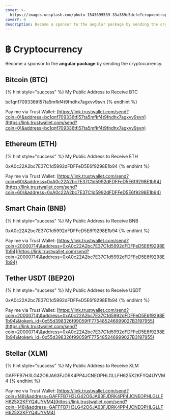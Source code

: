 ```yaml
---
cover: >-
  https://images.unsplash.com/photo-1543699539-33a389c5dcfe?crop=entropy&cs=srgb&fm=jpg&ixid=MnwxOTcwMjR8MHwxfHNlYXJjaHw1fHxiaXRjb2lufGVufDB8fHx8MTYzNzcyMDIxNQ&ixlib=rb-1.2.1&q=85
coverY: 0
description: Become a sponsor to the angular package by sending the cryptocurrency.
---
```


# ฿ Cryptocurrency

Become a sponsor to the **angular package** by sending the cryptocurrency.

## Bitcoin (BTC)

{% hint style="success" %}
My Public Address to Receive BTC

bc1qnf709336tfl57ta5mfkf4t9fndhx7agxvv9svn
{% endhint %}

Pay me via Trust Wallet: [https://link.trustwallet.com/send?coin=0\&address=bc1qnf709336tfl57ta5mfkf4t9fndhx7agxvv9svn](https://link.trustwallet.com/send?coin=0\&address=bc1qnf709336tfl57ta5mfkf4t9fndhx7agxvv9svn)

## Ethereum (ETH)&#x20;

{% hint style="success" %}
My Public Address to Receive ETH

0xA0c22A2bc7E37C1d5992dFDFFeD5E6f9298E1b94
{% endhint %}

Pay me via Trust Wallet: [https://link.trustwallet.com/send?coin=60\&address=0xA0c22A2bc7E37C1d5992dFDFFeD5E6f9298E1b94](https://link.trustwallet.com/send?coin=60\&address=0xA0c22A2bc7E37C1d5992dFDFFeD5E6f9298E1b94)

## Smart Chain (BNB)

{% hint style="success" %}
My Public Address to Receive BNB

0xA0c22A2bc7E37C1d5992dFDFFeD5E6f9298E1b94
{% endhint %}

Pay me via Trust Wallet: [https://link.trustwallet.com/send?coin=20000714\&address=0xA0c22A2bc7E37C1d5992dFDFFeD5E6f9298E1b94](https://link.trustwallet.com/send?coin=20000714\&address=0xA0c22A2bc7E37C1d5992dFDFFeD5E6f9298E1b94)

## Tether USDT (BEP20)

{% hint style="success" %}
My Public Address to Receive USDT

0xA0c22A2bc7E37C1d5992dFDFFeD5E6f9298E1b94
{% endhint %}

Pay me via Trust Wallet: [https://link.trustwallet.com/send?coin=20000714\&address=0xA0c22A2bc7E37C1d5992dFDFFeD5E6f9298E1b94\&token\_id=0x55d398326f99059fF775485246999027B3197955](https://link.trustwallet.com/send?coin=20000714\&address=0xA0c22A2bc7E37C1d5992dFDFFeD5E6f9298E1b94\&token\_id=0x55d398326f99059fF775485246999027B3197955)

## Stellar (XLM)

{% hint style="success" %}
My Public Address to Receive XLM

GAFFFB7H3LG42O6JA63FJDRK4PP4JCNEOPHLGLLFH625X2KFYQ4UYVM4
{% endhint %}

Pay me via Trust Wallet: [https://link.trustwallet.com/send?coin=148\&address=GAFFFB7H3LG42O6JA63FJDRK4PP4JCNEOPHLGLLFH625X2KFYQ4UYVM4](https://link.trustwallet.com/send?coin=148\&address=GAFFFB7H3LG42O6JA63FJDRK4PP4JCNEOPHLGLLFH625X2KFYQ4UYVM4)

